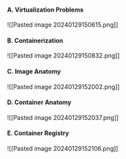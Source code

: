 #### A. Virtualization Problems
![[Pasted image 20240129150615.png]]

#### B. Containerization
![[Pasted image 20240129150832.png]]

#### C. Image Anatomy
![[Pasted image 20240129152002.png]]

#### D. Container Anatomy
![[Pasted image 20240129152037.png]]

#### E. Container Registry
![[Pasted image 20240129152106.png]]

